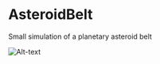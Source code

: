 # AsteroidBelt
Small simulation of a planetary asteroid belt

![Alt-text](/Screenshots/fly.gif?raw=true)

